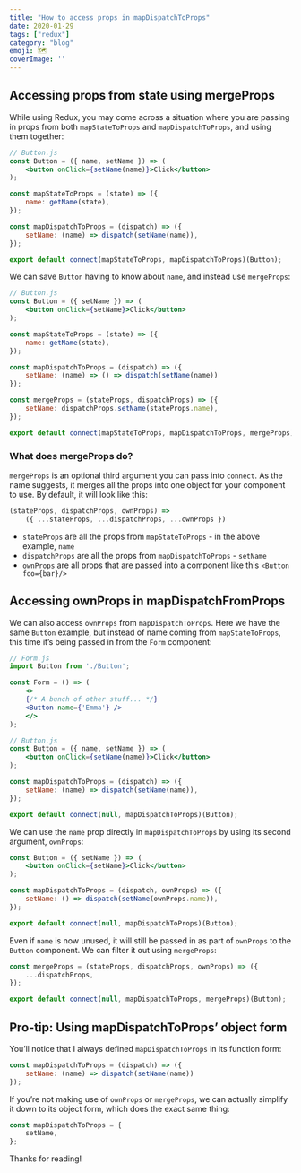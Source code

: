 ```yaml
---
title: "How to access props in mapDispatchToProps"
date: 2020-01-29
tags: ["redux"]
category: "blog"
emoji: 🗺️
coverImage: ''
--- 
```


## Accessing props from state using mergeProps

While using Redux, you may come across a situation where you are passing in props from both `mapStateToProps` and `mapDispatchToProps`, and using them together:

```jsx
// Button.js
const Button = ({ name, setName }) => (
    <button onClick={setName(name)}>Click</button>
);

const mapStateToProps = (state) => ({
    name: getName(state),
});

const mapDispatchToProps = (dispatch) => ({
    setName: (name) => dispatch(setName(name)),
});

export default connect(mapStateToProps, mapDispatchToProps)(Button); 
```

We can save `Button` having to know about `name`, and instead use `mergeProps`:

```jsx
// Button.js
const Button = ({ setName }) => (
    <button onClick={setName}>Click</button>
);

const mapStateToProps = (state) => ({
    name: getName(state),
});

const mapDispatchToProps = (dispatch) => ({
    setName: (name) => () => dispatch(setName(name))
});

const mergeProps = (stateProps, dispatchProps) => ({
    setName: dispatchProps.setName(stateProps.name),
});

export default connect(mapStateToProps, mapDispatchToProps, mergeProps)(Button); 
```

### What does mergeProps do?
`mergeProps` is an optional third argument you can pass into `connect`. As the name suggests, it merges all the props into one object for your component to use. By default, it will look like this:

```jsx
(stateProps, dispatchProps, ownProps) =>
    ({ ...stateProps, ...dispatchProps, ...ownProps })
```

- `stateProps` are all the props from `mapStateToProps` - in the above example, `name`
- `dispatchProps` are all the props from `mapDispatchToProps` -  `setName`
- `ownProps` are all props that are passed into a component like this  `<Button foo={bar}/>`

## Accessing ownProps in mapDispatchFromProps

We can also access `ownProps` from `mapDispatchToProps`. Here we have the same `Button` example, but instead of name coming from `mapStateToProps`, this time it’s being passed in from the `Form` component:

```jsx
// Form.js
import Button from './Button';

const Form = () => (
    <>
    {/* A bunch of other stuff... */}
    <Button name={'Emma'} />
    </>
);

// Button.js
const Button = ({ name, setName }) => (
    <button onClick={setName(name)}>Click</button>
);

const mapDispatchToProps = (dispatch) => ({
    setName: (name) => dispatch(setName(name)),
});

export default connect(null, mapDispatchToProps)(Button); 
```

We can use the `name` prop directly in `mapDispatchToProps` by using its second argument, `ownProps`:

```jsx
const Button = ({ setName }) => (
    <button onClick={setName}>Click</button>
);

const mapDispatchToProps = (dispatch, ownProps) => ({
    setName: () => dispatch(setName(ownProps.name)),
});

export default connect(null, mapDispatchToProps)(Button); 
```

Even if `name` is now unused, it will still be passed in as part of `ownProps` to the `Button` component. We can filter it out using `mergeProps`:

```jsx
const mergeProps = (stateProps, dispatchProps, ownProps) => ({
    ...dispatchProps,
});

export default connect(null, mapDispatchToProps, mergeProps)(Button); 
```

## Pro-tip: Using mapDispatchToProps’ object form

You’ll notice that I always defined `mapDispatchToProps` in its function form:

```jsx
const mapDispatchToProps = (dispatch) => ({
    setName: (name) => dispatch(setName(name))
});
```

If you’re not making use of `ownProps` or `mergeProps`, we can actually simplify it down to its object form, which does the exact same thing:

```jsx
const mapDispatchToProps = {
    setName,
};
```

Thanks for reading!